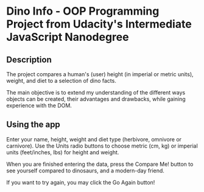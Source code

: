 # Dino Info - OOP Programming Project from Udacity's Intermediate JavaScript Nanodegree

## Description

The project compares a human's (user) height (in imperial or metric units), weight, and diet to a selection of dino facts.

The main objective is to extend my understanding of the different ways objects can be created, their advantages and drawbacks, while gaining experience with the DOM.

## Using the app

Enter your name, height, weight and diet type (herbivore, omnivore or carnivore). Use the Units radio buttons to choose metric (cm, kg) or imperial units (feet/inches, lbs) for height and weight.

When you are finished entering the data, press the Compare Me! button to see yourself compared to dinosaurs, and a modern-day friend.

If you want to try again, you may click the Go Again button!
